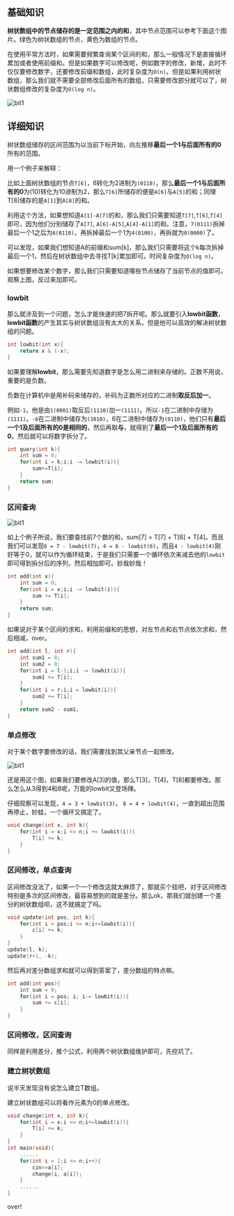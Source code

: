 ## 基础知识

**树状数组中的节点储存的是一定范围之内的和**，其中节点范围可以参考下面这个图片。绿色为树状数组的节点，黄色为数组的节点。

在使用平常方法时，如果需要频繁查询某个区间的和，那么一般情况下是直接循环累加或者使用前缀和。但是如果数字可以修改呢，例如数字的修改，新增，此时不仅仅要修改数字，还要修改前缀和数组，此时复杂度为`O(n)`。但是如果利用树状数组，那么我们就不需要全部修改后面所有的数组，只需要修改部分就可以了，树状数组修改的复杂度为`O(log n)`。

![bit1](https://npm.elemecdn.com/crotes-blog@1.0.5/image/bit/bit1.png)

## 详细知识

树状数组储存的区间范围为以当前下标开始，向左推移**最后一个1与后面所有的0**所有的范围。

用一个例子来解释：

比如上面树状数组的节点`T[6]`，6转化为2进制为`(0110)`，那么**最后一个1与后面所有的0**为(10)转化为10进制为2，那么`T[6]`所储存的便是`A[6]`与`A[5]`的和；同理T[8]储存的是`A[1]`到`A[8]`的和。

利用这个方法，如果想知道`A[1]-A[7]`的和，那么我们只需要知道`T[7]`,`T[6]`,`T[4]`即可，因为他们分别储存了`A[7]`, `A[6]-A[5]`,`A[4]-A[1]`的和。注意，`7(0111)`拆掉最后一个1之后为`6(0110)`，再拆掉最后一个1为`4(0100)`，再拆就为`0(0000)`了。

可以发现，如果我们想知道A的前缀和sum[k]，那么我们只需要将这个k每次拆掉最后一个1，然后在树状数组中去寻找T[k]累加即可。时间复杂度为`O(log n)`。

如果想要修改某个数字，那么我们只需要知道哪些节点储存了当前节点的值即可。观察上图，反过来加即可。

### lowbit

那么就涉及到一个问题，怎么才能快速的把7拆开呢。那么就要引入**lowbit函数**，**lowbit函数**的产生其实与树状数组没有太大的关系，但是他可以高效的解决树状数组的问题。

```c++
int lowbit(int x){
	return x & (-x);
}
```

如果要理解**lowbit**，那么需要先知道数字是怎么用二进制来存储的。正数不用说，重要的是负数。

负数在计算机中是用补码来储存的，补码为正数所对应的二进制**取反后加一**。

例如`-1`，他是由`1(0001)`取反后`(1110)`加一`(1111)`。所以`-1`在二进制中存储为`(1111)`。`-6`在二进制中储存为`(1010)`，6在二进制中储存为`(0110)`，他们只有**最后一个1及后面所有的0是相同的**，然后再取**与**，就得到了**最后一个1及后面所有的0**。然后就可以将数字拆分了。

```c++
int query(int k){
	int sum = 0;
	for(int i = k;i;i -= lowbit(i)){
		sum+=T[i];
	}
	return sum;
}
```

### 区间查询

![bit1](https://npm.elemecdn.com/crotes-blog@1.0.5/image/bit/bit1.png)

如上个例子所说，我们要查找前7个数的和，sum[7] = T[7] + T[6] + T[4]。而且我们可以发现`6 = 7 - lowbit(7)`，`4 = 6 - lowbit(6)`，而且`4 - lowbit(4)`刚好等于0，就可以作为循环结束，于是我们只需要一个循环依次来减去他的`lowbit`即可得到拆分后的序列，然后相加即可。妙哉妙哉！

```c++
int add(int x){
    int sum = 0;
    for(int i = x;i;i -= lowbit(i)){
        sum += T[i];
    }
    return sum;
}
```

如果说对于某个区间的求和，利用前缀和的思想，对左节点和右节点依次求和，然后相减，over。

```c++
int add(int l, int r){
	int sum1 = 0;
    int sum2 = 0;
    for(int i = l-1;i;i -= lowbit(i)){
        sum1 += T[i];
    }
    for(int i = r;i;i = lowbit(i)){
        sum2 += T[i];
    }
    return sum2 - sum1;
}
```

### 单点修改

对于某个数字要修改的话，我们需要找到其父亲节点一起修改。

![bit1](https://npm.elemecdn.com/crotes-blog@1.0.5/image/bit/bit1.png)

还是用这个图，如果我们要修改A[3]的值，那么T[3]，T[4]，T[8]都要修改。那么怎么从3得到4和8呢，万能的lowbit又登场辣。

仔细观察可以发现，`4 = 3 + lowbit(3)`， `8 = 4 + lowbit(4)`，一直到超出范围再停止，妙蛙，一个循环又搞定了。

```c++
void change(int x, int k){
    for(int i = x;i <= n;i += lowbit(i)){
        T[i] += k;
    }
}
```

### 区间修改，单点查询

区间修改没法了，如果一个一个修改这就太麻烦了，那就买个挂吧，对于区间修改特别是多次的区间修改，最容易想到的就是差分。那么ok，那我们就创建一个差分的树状数组呗，这不就搞定了吗。

```c++
void update(int pos, int k){
    for(int i = pos;i <= n;i+=lowbit(i)){
        c[i] += k;
    }
}
update(l, k);
update(r+1, -k);
```

然后再对差分数组求和就可以得到答案了，差分数组的特点嘛。

```c++
int add(int pos){
	int sum = 0;
	for(int i = pos; i; i-= lowbit(i)){
		sum += c[i];
	}
}
```

### 区间修改，区间查询

同样是利用差分，推个公式，利用两个树状数组维护即可，先挖坑了。

### 建立树状数组

说半天发现没有说怎么建立T数组。

建立树状数组可以将看作元素为0的单点修改。

```c++
void change(int x, int k){
    for(int i = x;i <= n;i+=lowbit(i)){
        T[i] += k;
    }
}
int main(void){
    ......
    for(int i = 1;i <= n;i++){
        cin>>a[i];
        change(i, a[i]);
    }
    ......
}
```

over!
